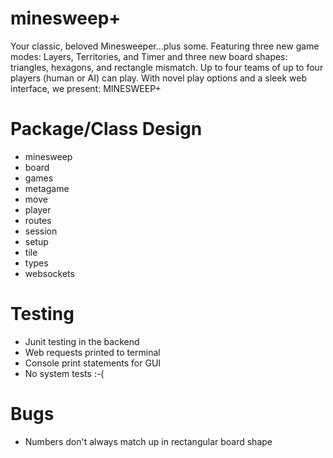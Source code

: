 minesweep+
===============================================================================
Your classic, beloved Minesweeper...plus some. Featuring three new game modes: Layers, Territories, and Timer and three new board shapes: triangles, hexagons, and rectangle mismatch. Up to four teams of up to four players (human or AI) can play. With novel play options and a sleek web interface, we present: MINESWEEP+

Package/Class Design
===============================================================================
* minesweep
* board
* games
* metagame
* move
* player
* routes
* session
* setup
* tile
* types
* websockets

Testing
===============================================================================
* Junit testing in the backend
* Web requests printed to terminal
* Console print statements for GUI
* No system tests :-(

Bugs
===============================================================================
* Numbers don't always match up in rectangular board shape







